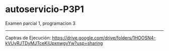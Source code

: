 # autoservicio-P3P1
Examen parcial 1, programacion 3

---

Captras de Ejecución: https://drive.google.com/drive/folders/1HOOSN4-kVUyRJTDyMJTceKiUpxnwgyYw?usp=sharing
